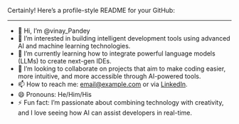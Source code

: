 Certainly! Here’s a profile-style README for your GitHub:

---

- 👋 Hi, I’m @vinay_Pandey
- 👀 I’m interested in building intelligent development tools using advanced AI and machine learning technologies.
- 🌱 I’m currently learning how to integrate powerful language models (LLMs) to create next-gen IDEs.
- 💞️ I’m looking to collaborate on projects that aim to make coding easier, more intuitive, and more accessible through AI-powered tools.
- 📫 How to reach me: [email@example.com](mailto:email@example.com) or via [LinkedIn](https://www.linkedin.com/in/yourprofile).
- 😄 Pronouns: He/Him/His
- ⚡ Fun fact: I’m passionate about combining technology with creativity, and I love seeing how AI can assist developers in real-time.
